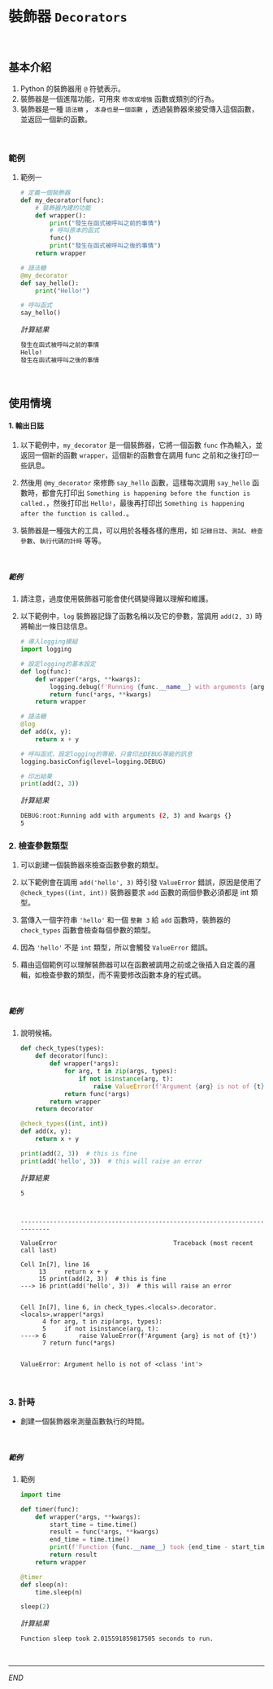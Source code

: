 # 裝飾器 `Decorators`

<br>

## 基本介紹

1. Python 的裝飾器用 `@` 符號表示。
2. 裝飾器是一個進階功能，可用來 `修改或增強` 函數或類別的行為。
3. 裝飾器是一種 `語法糖` ， `本身也是一個函數` ，透過裝飾器來接受傳入這個函數，並返回一個新的函數。

<br>

### 範例

1. 範例一

    ```python
    # 定義一個裝飾器
    def my_decorator(func):
        # 裝飾器內建的功能
        def wrapper():
            print("發生在函式被呼叫之前的事情")
            # 呼叫原本的函式
            func()
            print("發生在函式被呼叫之後的事情")
        return wrapper

    # 語法糖
    @my_decorator
    def say_hello():
        print("Hello!")

    # 呼叫函式
    say_hello()

    ```
    _計算結果_
    ```bash
    發生在函式被呼叫之前的事情
    Hello!
    發生在函式被呼叫之後的事情
    ```

<br>


## 使用情境

#### 1. 輸出日誌

1. 以下範例中，`my_decorator` 是一個裝飾器，它將一個函數 `func` 作為輸入，並返回一個新的函數 `wrapper`，這個新的函數會在調用 func 之前和之後打印一些訊息。

2. 然後用 `@my_decorator` 來修飾 `say_hello` 函數，這樣每次調用 `say_hello` 函數時，都會先打印出 `Something is happening before the function is called.`，然後打印出 `Hello!`，最後再打印出 `Something is happening after the function is called.`。

3. 裝飾器是一種強大的工具，可以用於各種各樣的應用，如 `記錄日誌`、`測試`、`檢查參數`、`執行代碼的計時` 等等。

<br>

##### 範例

1. 請注意，過度使用裝飾器可能會使代碼變得難以理解和維護。
2. 以下範例中，`log` 裝飾器記錄了函數名稱以及它的參數，當調用 `add(2, 3)` 時將輸出一條日誌信息。

    ```python
    # 導入logging模組
    import logging

    # 設定logging的基本設定
    def log(func):
        def wrapper(*args, **kwargs):
            logging.debug(f'Running {func.__name__} with arguments {args} and kwargs {kwargs}')
            return func(*args, **kwargs)
        return wrapper

    # 語法糖
    @log
    def add(x, y):
        return x + y

    # 呼叫函式，設定logging的等級，只會印出DEBUG等級的訊息
    logging.basicConfig(level=logging.DEBUG)

    # 印出結果
    print(add(2, 3))
    ```

    _計算結果_
    ```bash
    DEBUG:root:Running add with arguments (2, 3) and kwargs {}
    5
    ```


### 2. 檢查參數類型

1. 可以創建一個裝飾器來檢查函數參數的類型。

2. 以下範例會在調用 `add('hello', 3)` 時引發 `ValueError` 錯誤，原因是使用了 `@check_types((int, int))` 裝飾器要求 `add` 函數的兩個參數必須都是 int 類型。

3. 當傳入一個字符串 `'hello'` 和一個 `整數 3` 給 `add` 函數時，裝飾器的 `check_types` 函數會檢查每個參數的類型。

4. 因為 `'hello'` 不是 `int` 類型，所以會觸發 `ValueError` 錯誤。

5. 藉由這個範例可以理解裝飾器可以在函數被調用之前或之後插入自定義的邏輯，如檢查參數的類型，而不需要修改函數本身的程式碼。



<br>

##### 範例

1. 說明候補。

    ```python
    def check_types(types):
        def decorator(func):
            def wrapper(*args):
                for arg, t in zip(args, types):
                    if not isinstance(arg, t):
                        raise ValueError(f'Argument {arg} is not of {t}')
                return func(*args)
            return wrapper
        return decorator

    @check_types((int, int))
    def add(x, y):
        return x + y

    print(add(2, 3))  # this is fine
    print(add('hello', 3))  # this will raise an error

    ```

    _計算結果_
    ```
    5



    ---------------------------------------------------------------------------

    ValueError                                Traceback (most recent call last)

    Cell In[7], line 16
         13     return x + y
         15 print(add(2, 3))  # this is fine
    ---> 16 print(add('hello', 3))  # this will raise an error


    Cell In[7], line 6, in check_types.<locals>.decorator.<locals>.wrapper(*args)
          4 for arg, t in zip(args, types):
          5     if not isinstance(arg, t):
    ----> 6         raise ValueError(f'Argument {arg} is not of {t}')
          7 return func(*args)


    ValueError: Argument hello is not of <class 'int'>
    ```



<br>

### 3. 計時

- 創建一個裝飾器來測量函數執行的時間。

<br>


##### 範例
1. 範例

    ```python
    import time

    def timer(func):
        def wrapper(*args, **kwargs):
            start_time = time.time()
            result = func(*args, **kwargs)
            end_time = time.time()
            print(f'Function {func.__name__} took {end_time - start_time} seconds to run.')
            return result
        return wrapper

    @timer
    def sleep(n):
        time.sleep(n)

    sleep(2)
    ```
    
    _計算結果_
    ```bash
    Function sleep took 2.015591859817505 seconds to run.
    ```

<br>

---

_END_
